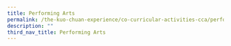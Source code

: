 ```yaml
---
title: Performing Arts
permalink: /the-kuo-chuan-experience/co-curricular-activities-cca/performing-arts/
description: ""
third_nav_title: Performing Arts
---
```

